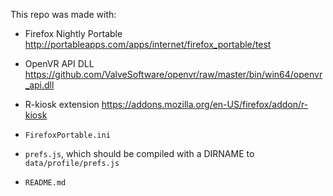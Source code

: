 This repo was made with:

- Firefox Nightly Portable http://portableapps.com/apps/internet/firefox_portable/test
- OpenVR API DLL https://github.com/ValveSoftware/openvr/raw/master/bin/win64/openvr_api.dll
- R-kiosk extension https://addons.mozilla.org/en-US/firefox/addon/r-kiosk

- `FirefoxPortable.ini`
- `prefs.js`, which should be compiled with a DIRNAME to `data/profile/prefs.js`
- `README.md`